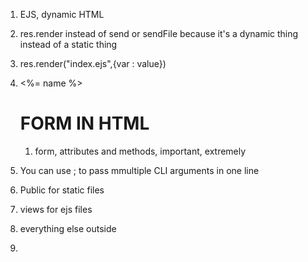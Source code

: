 1. EJS, dynamic HTML
2. res.render instead of send or sendFile because it's a dynamic thing instead of a static thing
3. res.render("index.ejs",{var : value})
4. <%= name %>

   # FORM IN HTML
   1. form, attributes and methods, important, extremely

5. You can use ; to pass mmultiple CLI arguments in one line



6. Public for static files
7. views for ejs files
8. everything else outside
9. 
